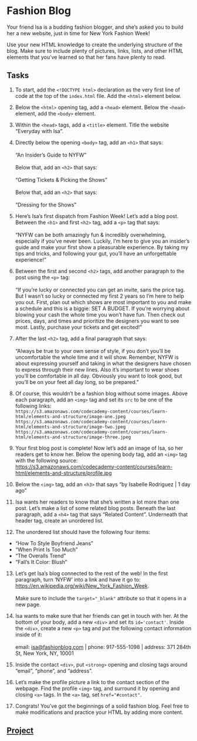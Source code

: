 # Fashion Blog

Your friend Isa is a budding fashion blogger, and she’s asked you to build her a new website, just in time for New York Fashion Week!

Use your new HTML knowledge to create the underlying structure of the blog. Make sure to include plenty of pictures, links, lists, and other HTML elements that you’ve learned so that her fans have plenty to read.

## Tasks

1. To start, add the ```<!DOCTYPE html>``` declaration as the very first line of code at the top of the ```index.html``` file. Add the ```<html>``` element below.

2. Below the ```<html>``` opening tag, add a ```<head>``` element. Below the ```<head>``` element, add the ```<body>``` element.

3. Within the ```<head>``` tags, add a ```<title>``` element. Title the website “Everyday with Isa”.

4. Directly below the opening ```<body>``` tag, add an ```<h1>``` that says:
<br /><br />“An Insider’s Guide to NYFW”
<br /><br />Below that, add an ```<h2>``` that says:
<br /><br />“Getting Tickets & Picking the Shows”
<br /><br />Below that, add an ```<h2>``` that says:
<br /><br />“Dressing for the Shows”

5. Here’s Isa’s first dispatch from Fashion Week! Let’s add a blog post. Between the ```<h1>``` and first ```<h2>``` tag, add a ```<p>``` tag that says:
<br /><br />“NYFW can be both amazingly fun & incredibly overwhelming, especially if you’ve never been. Luckily, I’m here to give you an insider’s guide and make your first show a pleasurable experience. By taking my tips and tricks, and following your gut, you’ll have an unforgettable experience!”

6. Between the first and second ```<h2>``` tags, add another paragraph to the post using the ```<p>``` tag:
<br /><br />“If you’re lucky or connected you can get an invite, sans the price tag. But I wasn’t so lucky or connected my first 2 years so I’m here to help you out. First, plan out which shows are most important to you and make a schedule and this is a biggie: SET A BUDGET. If you’re worrying about blowing your cash the whole time you won’t have fun. Then check out prices, days, and times and prioritize the designers you want to see most. Lastly, purchase your tickets and get excited!”

7. After the last ```<h2>``` tag, add a final paragraph that says:
<br /><br />“Always be true to your own sense of style, if you don’t you’ll be uncomfortable the whole time and it will show. Remember, NYFW is about expressing yourself and taking in what the designers have chosen to express through their new lines. Also it’s important to wear shoes you’ll be comfortable in all day. Obviously you want to look good, but you’ll be on your feet all day long, so be prepared.”

8. Of course, this wouldn’t be a fashion blog without some images. Above each paragraph, add an ```<img>``` tag and set its ```src``` to be one of the following links:
<br />```https://s3.amazonaws.com/codecademy-content/courses/learn-html/elements-and-structure/image-one.jpeg```
```https://s3.amazonaws.com/codecademy-content/courses/learn-html/elements-and-structure/image-two.jpeg```
```https://s3.amazonaws.com/codecademy-content/courses/learn-html/elements-and-structure/image-three.jpeg```

9. Your first blog post is complete! Now let’s add an image of Isa, so her readers get to know her. Below the opening body tag, add an ```<img>``` tag with the following source:
<br />https://s3.amazonaws.com/codecademy-content/courses/learn-html/elements-and-structure/profile.jpg

10. Below the ```<img>``` tag, add an ```<h3>``` that says “by Isabelle Rodriguez | 1 day ago”

11. Isa wants her readers to know that she’s written a lot more than one post. Let’s make a list of some related blog posts. Beneath the last paragraph, add a ```<h4>``` tag that says “Related Content”. Underneath that header tag, create an unordered list.

12. The unordered list should have the following four items:
  * “How To Style Boyfriend Jeans”
  * “When Print Is Too Much”
  * “The Overalls Trend”
  * “Fall’s It Color: Blush”
  
13. Let’s get Isa’s blog connected to the rest of the web! In the first paragraph, turn ‘NYFW’ into a link and have it go to: https://en.wikipedia.org/wiki/New_York_Fashion_Week.
<br /><br />Make sure to include the ```target="_blank"``` attribute so that it opens in a new page.

14. Isa wants to make sure that her friends can get in touch with her. At the bottom of your body, add a new ```<div>``` and set its ```id='contact'```. Inside the ```<div>```, create a new ```<p>``` tag and put the following contact information inside of it:
<br /><br />email: isa@fashionblog.com | phone: 917-555-1098 | address: 371 284th St, New York, NY, 10001

15. Inside the contact ```<div>```, put ```<strong>``` opening and closing tags around “email”, “phone”, and “address”.

16. Let’s make the profile picture a link to the contact section of the webpage. Find the profile ```<img>``` tag, and surround it by opening and closing ```<a>``` tags. In the ```<a>``` tag, set ```href="#contact"```.

17. Congrats! You’ve got the beginnings of a solid fashion blog. Feel free to make modifications and practice your HTML by adding more content.

## [Project](index.html)
